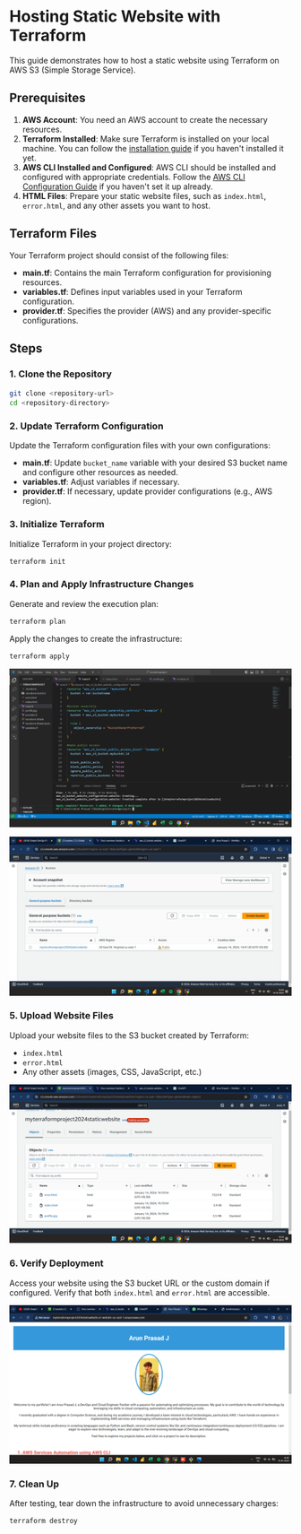 
# Hosting Static Website with Terraform

This guide demonstrates how to host a static website using Terraform on AWS S3 (Simple Storage Service).

## Prerequisites

1. **AWS Account**: You need an AWS account to create the necessary resources.
2. **Terraform Installed**: Make sure Terraform is installed on your local machine. You can follow the [installation guide](https://learn.hashicorp.com/tutorials/terraform/install-cli) if you haven't installed it yet.
3. **AWS CLI Installed and Configured**: AWS CLI should be installed and configured with appropriate credentials. Follow the [AWS CLI Configuration Guide](https://docs.aws.amazon.com/cli/latest/userguide/cli-configure-quickstart.html) if you haven't set it up already.
4. **HTML Files**: Prepare your static website files, such as `index.html`, `error.html`, and any other assets you want to host.

## Terraform Files

Your Terraform project should consist of the following files:

- **main.tf**: Contains the main Terraform configuration for provisioning resources.
- **variables.tf**: Defines input variables used in your Terraform configuration.
- **provider.tf**: Specifies the provider (AWS) and any provider-specific configurations.

## Steps

### 1. Clone the Repository

```bash
git clone <repository-url>
cd <repository-directory>
```

### 2. Update Terraform Configuration

Update the Terraform configuration files with your own configurations:

- **main.tf**: Update `bucket_name` variable with your desired S3 bucket name and configure other resources as needed.
- **variables.tf**: Adjust variables if necessary.
- **provider.tf**: If necessary, update provider configurations (e.g., AWS region).



### 3. Initialize Terraform

Initialize Terraform in your project directory:

```bash
terraform init
```

### 4. Plan and Apply Infrastructure Changes

Generate and review the execution plan:

```bash
terraform plan
```

Apply the changes to create the infrastructure:

```bash
terraform apply
```
![Terraform Apply](screenshots/apply.png)



![S3 Bucket created](screenshots/s3_bucket.png)
### 5. Upload Website Files

Upload your website files to the S3 bucket created by Terraform:

- `index.html`
- `error.html`
- Any other assets (images, CSS, JavaScript, etc.)

![Upload index.html and error.html through terraform ](screenshots/upload.png)

### 6. Verify Deployment

Access your website using the S3 bucket URL or the custom domain if configured. Verify that both `index.html` and `error.html` are accessible.

![check index.html and error.html ](screenshots/staticwebsite.png)
### 7. Clean Up

After testing, tear down the infrastructure to avoid unnecessary charges:

```bash
terraform destroy
```



